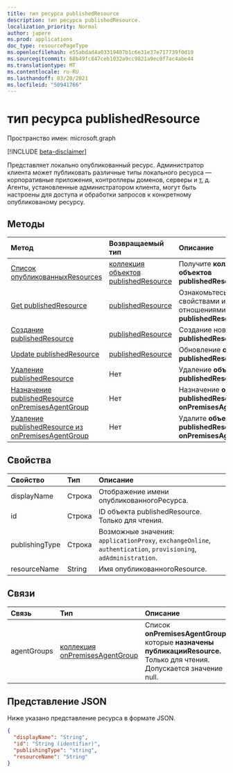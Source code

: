 ```yaml
---
title: тип ресурса publishedResource
description: тип ресурса publishedResource.
localization_priority: Normal
author: japere
ms.prod: applications
doc_type: resourcePageType
ms.openlocfilehash: e55abdad4a03319407b1c6e31e37e717739f0d10
ms.sourcegitcommit: 68b49fc847ceb1032a9cc9821a9ec0f7ac4abe44
ms.translationtype: MT
ms.contentlocale: ru-RU
ms.lasthandoff: 03/20/2021
ms.locfileid: "50941766"
---
```

# <a name="publishedresource-resource-type"></a>тип ресурса publishedResource

Пространство имен: microsoft.graph

[!INCLUDE [beta-disclaimer](../../includes/beta-disclaimer.md)]

Представляет локально опубликованный ресурс. Администратор клиента может публиковать различные типы локального ресурса — корпоративные приложения, контроллеры доменов, серверы и [т.](onpremisesagent.md) д. Агенты, установленные администратором клиента, могут быть настроены для доступа и обработки запросов к конкретному опубликованому ресурсу.

## <a name="methods"></a>Методы

| Метод       | Возвращаемый тип | Описание |
|:-------------|:------------|:------------|
| [Список опубликованныхResources](../api/publishedresource-list.md) | [коллекция объектов publishedResource](publishedresource.md) | Получите **коллекцию объектов publishedResources.** |
| [Get publishedResource](../api/publishedresource-get.md) | [publishedResource](publishedresource.md) | Ознакомьтесь с свойствами и отношениями объекта **publishedResource.** |
| [Создание publishedResource](../api/publishedresource-post.md) |  [publishedResource](publishedresource.md)  | Создание нового **publishedResource**. |
| [Update publishedResource](../api/publishedresource-update.md) | [publishedResource](publishedresource.md) | Обновление **объекта publishedResource.** |
| [Удаление publishedResource](../api/publishedresource-delete.md) | Нет | Удаление **объекта publishedResource.** |
| [Назначение publishedResource onPremisesAgentGroup](../api/publishedresource-post-agentgroups.md) | Нет | Назначение **объекта publishedResource** в **onPremisesAgentGroup.** |
| [Удаление publishedResource из onPremisesAgentGroup](../api/publishedresource-delete-agentgroups.md) | Нет |  Удалите **объект publishedResource** из **onPremisesAgentGroup.**|

## <a name="properties"></a>Свойства

| Свойство     | Тип        | Описание |
|:-------------|:------------|:------------|
|displayName|Строка| Отображение имени опубликованногоРесурса.|
|id|Строка| ID объекта publishedResource. Только для чтения.|
|publishingType|Строка| Возможные значения: `applicationProxy`, `exchangeOnline`, `authentication`, `provisioning`, `adAdministration`.|
|resourceName|String|Имя опубликованногоResource.|

## <a name="relationships"></a>Связи

| Связь | Тип        | Описание |
|:-------------|:------------|:------------|
|agentGroups|[коллекция onPremisesAgentGroup](onpremisesagentgroup.md)| Список **onPremisesAgentGroups,** которые **назначены публикацииResource.** Только для чтения. Допускается значение null.|

## <a name="json-representation"></a>Представление JSON

Ниже указано представление ресурса в формате JSON.

<!-- {
  "blockType": "resource",
  "optionalProperties": [

  ],
  "@odata.type": "microsoft.graph.publishedResource",
  "keyProperty": "id"
}-->

```json
{
  "displayName": "String",
  "id": "String (identifier)",
  "publishingType": "string",
  "resourceName": "String"
}
```

<!-- uuid: 16cd6b66-4b1a-43a1-adaf-3a886856ed98
2019-02-04 14:57:30 UTC -->
<!-- {
  "type": "#page.annotation",
  "description": "publishedResource resource",
  "keywords": "",
  "section": "documentation",
  "tocPath": ""
}-->


